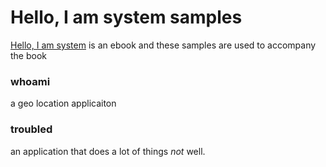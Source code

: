 # Hello, I am system  samples

[Hello, I am system](https://leanpub.com/hello_i_am_system) is an ebook and these samples are used to accompany the book



### whoami

a geo location applicaiton


### troubled 

an application that does a lot of things _not_ well.




